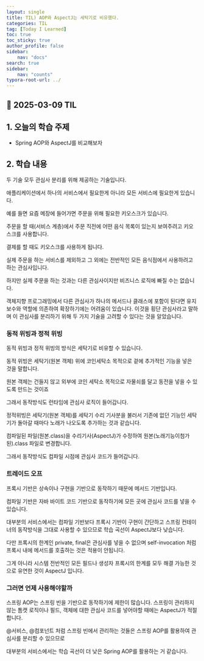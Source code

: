 ```yaml
---
layout: single
title: TIL) AOP와 AspectJ는 세탁기로 비유했다.
categories: TIL
tag: [Today I Learned]
toc: true
toc_sticky: true
author_profile: false
sidebar:
    nav: "docs"
search: true
sidebar:
    nav: "counts"
typora-root-url: ../
---
```


## 📌 2025-03-09 TIL

## 1. 오늘의 학습 주제
- Spring AOP와 AspectJ를 비교해보자

## 2. 학습 내용

두 기술 모두 관심사 분리를 위해 제공하는 기술입니다.

애플리케이션에서 하나의 서비스에서 필요한게 아니라 모든 서비스에 필요한게 있습니다.

예를 들면 요즘 메장에 들어가면 주문을 위해 필요한 키오스크가 있습니다.



주문을 할 때(서비스 계층)에서 주문 직전에 어떤 음식 목록이 있는지 보여주려고 키오스크를 사용합니다.

결제를 할 때도 키오스크를 사용하게 됩니다.



실제 주문을 하는 서비스를 제외하고 그 외에는 전반적인 모든 음식점에서 사용하려고 하는 관심사입니다.

하지만 실제 주문을 하는 것과는 다른 관심사이지만 비즈니스 로직에 빠질 수는 없습니다.



객체지향 프로그래밍에서 다른 관심사가 하나의 메서드나 클래스에 포함이 된다면 유지보수와 역할에 의존하여 확장하기에는 어려움이 있습니다. 이것을 횡단 관심사라고 말하며 이 관심사를 분리하기 위해 두 가지 기술을 고려할 수 있다는 것을 알았습니다.



### 동적 위빙과 정적 위빙

동적 위빙과 정적 위빙의 방식은 세탁기로 비유할 수 있습니다.

동적 위빙은 세탁기(원본 객체) 위에 코인세탁소 목적으로 겉에 추가적인 기능을 넣은 것을 말합니다.

원본 객체는 건들지 않고 외부에 코인 세탁소 목적으로 자물쇠를 달고 동전을 넣을 수 있도록 만드는 것이죠

그래서 동작방식도 런타임에 관심사 로직이 들어갑니다.



정적위빙은 세탁기(원본 객체)를 세탁기 수리 기사분을 불러서 기존에 없던 기능인 세탁기가 돌아갈 때마다 노래가 나오도록 추가하는 것과 같습니다.

컴파일된 파일(원본.class)을 수리기사(AspectJ)가 수정하여 원본(노래기능이첨가된).class 파일로 변경합니다.

그래서 동작방식도 컴파일 시점에 관심사 코드가 들어갑니다.



### 트레이드 오프

프록시 기반은 상속이나 구현을 기반으로 동작하기 때문에 메서드 기반입니다.

컴파일 기반은 자바 바이트 코드 기반으로 동작하기에 모든 곳에 관심사 코드를 넣을 수 있습니다.



대부분의 서비스에서는 컴파일 기반보다 프록시 기반이 구현이 간단하고 스프링 컨테이너의 동작방식을 그대로 사용할 수 있으므로 학습 곡선이 AspectJ보다 낮습니다.

다만 프록시의 한계인 private, final은 관심사를 넣을 수 없으며 self-invocation 처럼 프록시 내에 메서드를 호출하는 것은 적용이 안됩니다.

그게 아니라 시스템 전반적인 모든 필드나 생성자 프록시의 한계를 모두 해결 가능한 것으로 유연한 것이 AspectJ 입니다.



### 그러면 언제 사용해야할까

스프링 AOP는 스프링 빈을 기반으로 동작하기에 제한이 많습니다.
스프링이 관리하지 않는 톰캣 로직이나 필드, 객체에 대한 관심사 코드를 넣어야할 때에는 AspectJ가 적절합니다.

@서비스, @컴포넌트 처럼 스프링 빈에서 관리하는 것들은 스프링 AOP를 활용하여 관심사를 분리할 수 있으므로

대부분의 서비스에서는 학습 곡선이 더 낮은 Spring AOP를 활용하는 거 같습니다.
